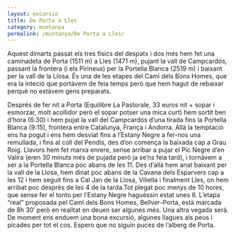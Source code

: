 ```yaml
---
layout: excursio
title: De Porta a Lles
category: muntanya
permalink: /muntanya/De Porta a Lles/
---
```


Aquest dimarts passat els tres físics del despatx i dos més hem fet una
caminadeta de Porta (1511 m) a Lles (1471 m), pujant la vall de Campcardós,
passant la frontera (i els Pirineus) per la Portella Blanca (2519 m) i baixant
per la vall de la Llosa. És una de les etapes del Camí dels Bons Homes, que
era la inteció que portàvem de feia temps però que hem hagut de rebaixar
perquè no estàvem gens preparats.

Després de fer nit a Porta (Equilibre La Pastorale, 33 euros nit + sopar i
esmorzar, molt acollidor però el sopar potser una mica curt) hem sortit ben
d’hora (6:30) i hem pujat la vall del Campcardós d’una tirada fins la Portella
Blanca (9:15), frontera entre Catalunya, França i Andorra. Allà la temptació
ens ha pogut i ens hem desviat fins a l’Estany Negre a fer-nos una remullada,
i fins al coll del Pendís, des d’on comença la baixada cap a Grau Roig.
Llavors hem fet marxa enrere, sense arribar a pujar el Pic Negre d’en Valira
(eren 30 minuts més de pujada però ja se’ns feia tard), i tornàvem a ser a la
Portella Blanca poc abans de les 11. Des d’allà hem anat baixant per la vall
de la Llosa, hem dinat poc abans de la Cavana dels Esparvers cap a les 12 i
hem seguit fins a Cal Jan de la Llosa, Viliella i finalment Lles, on hem
arribat poc després de les 4 de la tarda.Tot plegat poc menys de 10 hores, que
sense fer el tonto per l’Estany Negre haguéssin estat unes 8. L’etapa “real”
proposada pel Camí dels Bons Homes, Bellver-Porta, està marcada de 8h 30′ però
en realitat en deuen ser algunes més. Una altra vegada serà. De moment ens
enduem una bona excursió, algunes llagues als peus i picades per tot el cos.
Espero que no siguin puces de l’alberg de Porta.
